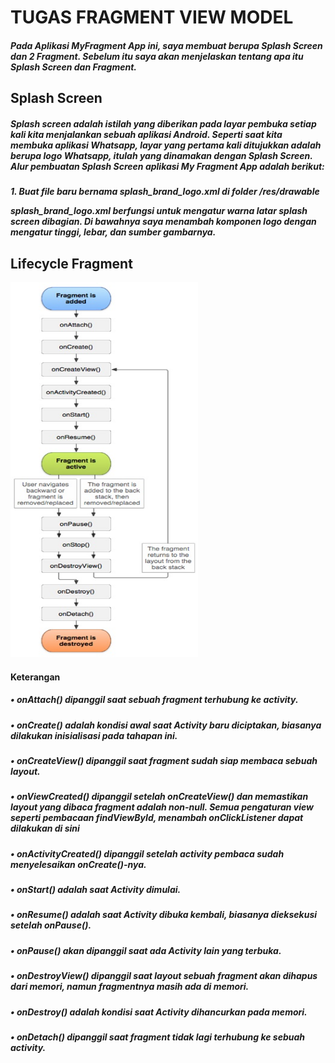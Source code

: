 <h1>TUGAS FRAGMENT VIEW MODEL</h1>
<h5>Pada Aplikasi MyFragment App ini, saya membuat berupa Splash Screen dan 2 Fragment. Sebelum itu saya akan menjelaskan tentang apa itu Splash Screen dan Fragment. </h5>

<h2>Splash Screen</h2>
<h5>Splash screen adalah istilah yang diberikan pada layar pembuka setiap kali kita menjalankan sebuah aplikasi Android. Seperti saat kita membuka aplikasi Whatsapp, layar yang pertama kali ditujukkan adalah berupa logo Whatsapp, itulah yang dinamakan dengan Splash Screen. Alur pembuatan Splash Screen aplikasi My Fragment App adalah berikut:</h5>

<h5>1. Buat file baru bernama splash_brand_logo.xml di folder /res/drawable

splash_brand_logo.xml berfungsi untuk mengatur warna latar splash screen dibagian. Di bawahnya saya menambah komponen logo dengan mengatur tinggi, lebar, dan sumber gambarnya. 
</h5>
<h5></h5>
<h5></h5>
<h5></h5>
<h5></h5>
<h5></h5>
<h5></h5>


<h2>Lifecycle Fragment</h2>
<img src="fragment lifecycle.jpg" height="600px" width="300px">
<h4>Keterangan</h4>

<h5>• onAttach() dipanggil saat sebuah fragment terhubung ke activity.	</h5>  
<h5>•	onCreate() adalah kondisi awal saat Activity baru diciptakan, biasanya dilakukan inisialisasi pada tahapan ini.</h5>  
<h5>•	onCreateView() dipanggil saat fragment sudah siap membaca sebuah layout.</h5> 
<h5>•	onViewCreated() dipanggil setelah onCreateView() dan memastikan layout yang dibaca fragment adalah non-null. Semua pengaturan view seperti pembacaan findViewById, menambah onClickListener dapat dilakukan di sini</h5> 
<h5>•	onActivityCreated() dipanggil setelah activity pembaca sudah menyelesaikan onCreate()-nya.</h5> 
<h5>•	onStart() adalah saat Activity dimulai.</h5>  
<h5>•	onResume() adalah saat Activity dibuka kembali, biasanya dieksekusi setelah onPause().</h5>  
<h5>•	onPause() akan dipanggil saat ada Activity lain yang terbuka.</h5>  
<h5>•	onDestroyView() dipanggil saat layout sebuah fragment akan dihapus dari memori, namun fragmentnya masih ada di memori.</h5> 
<h5>•	onDestroy() adalah kondisi saat Activity dihancurkan pada memori.</h5>  
<h5>•	onDetach() dipanggil saat fragment tidak lagi terhubung ke sebuah activity.</h5> 
